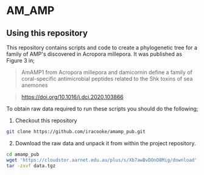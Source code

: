 # AM_AMP

## Using this repository

This repository contains scripts and code to create a phylogenetic tree for a family of AMP's discovered in Acropora millepora.  It was published as Figure 3 in;

> AmAMP1 from Acropora millepora and damicornin define a family of coral-specific antimicrobial peptides related to the Shk toxins of sea anemones

> https://doi.org/10.1016/j.dci.2020.103866



To obtain raw data required to run these scripts you should do the following;

1. Checkout this repository 
```bash
git clone https://github.com/iracooke/amamp_pub.git
```
2. Download the raw data and unpack it from within the project repository.
```bash
cd amamp_pub
wget 'https://cloudstor.aarnet.edu.au/plus/s/Xb7awBvDOnO8Mig/download' -O data.tgz
tar -zxvf data.tgz
```

